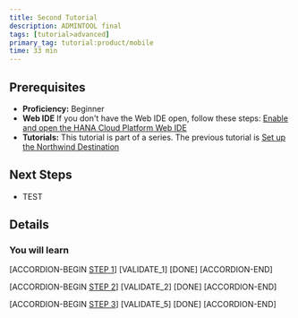 ```yaml
---
title: Second Tutorial
description: ADMINTOOL final
tags: [tutorial>advanced]
primary_tag: tutorial:product/mobile
time: 33 min
---
```


## Prerequisites  
 - **Proficiency:** Beginner 
 - **Web IDE** If you don't have the Web IDE open, follow these steps: [Enable and open the HANA Cloud Platform Web IDE](https://go.sap.com/developer/tutorials/sapui5-webide-open-webide.html)
 - **Tutorials:** This tutorial is part of a series.  The previous tutorial is [Set up the Northwind Destination](https://go.sap.com/developer/tutorials/hcp-create-destination.html)

## Next Steps
 - TEST
  

## Details
### You will learn  

[ACCORDION-BEGIN [STEP 1](regex1)] 
[VALIDATE_1] 
[DONE]
[ACCORDION-END]

[ACCORDION-BEGIN [STEP 2](regex)] 
[VALIDATE_2] 
[DONE]
[ACCORDION-END]

[ACCORDION-BEGIN [STEP 3](rexact-match-precise)] 
[VALIDATE_5] 
[DONE]
[ACCORDION-END]
